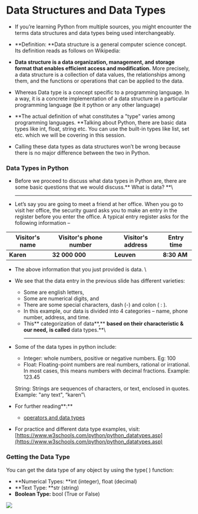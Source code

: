 # Data Structures and Data Types

* If you’re learning Python from multiple sources, you might encounter the terms data structures and data types being used interchangeably.

* **Definition: **Data structure is a general computer science concept. Its definition reads as follows on Wikipedia:

* **Data structure is a data organization, management, and storage format that enables efficient access and modification.** More precisely, a data structure is a collection of data values, the relationships among them, and the functions or operations that can be applied to the data.

* Whereas Data type is a concept specific to a programming language. In a way, it is a concrete implementation of a data structure in a particular programming language (be it python or any other language)

* **The actual definition of what constitutes a "type" varies among programming languages. **Talking about Python, there are basic data types like int, float, string etc. You can use the built-in types like list, set etc. which we will be covering in this session.

* Calling these data types as data structures won’t be wrong because there is no major difference between the two in Python.

### Data Types in Python

* Before we proceed to discuss what data types in Python are, there are some basic questions that we would discuss.** What is data? **\
  ****
* Let’s say you are going to meet a friend at her office. When you go to visit her office, the security guard asks you to make an entry in the register before you enter the office. A typical entry register asks for the following information –

| **Visitor's name** | **Visitor's phone number** | **Visitor's address** | **Entry time** |
| ------------------ | -------------------------- | --------------------- | -------------- |
| **Karen**          | **32 000 000**             | **Leuven**            | **8:30 AM**    |

* The above information that you just provided is data. \

* We see that the data entry in the previous slide has different varieties: 
  * Some are english letters, 
  * Some are numerical digits, and 
  * There are some special characters, dash (-) and colon ( : ).  
  * In this example, our data is divided into 4 categories – name, phone number, address, and time. 
  * This** categorization of data**,** **based on their characteristic & our need,** **is called** data types.**\
    ****
*   Some of the data types in python include: 

    * Integer: whole numbers, positive or negative numbers. Eg: 100
    * Float: Floating-point numbers are real numbers, rational or irrational. In most cases, this means numbers with decimal fractions. Example: 123.45

    String: Strings are sequences of characters, or text, enclosed in quotes. Example: "any text", “karen”\

* For further reading**:**
  *  [operators and data types](https://www.dummies.com/programming/python/python-all-in-one-for-dummies-cheat-sheet/)
* For practice and different data type examples, visit: [https://www.w3schools.com/python/python_datatypes.asp](https://www.w3schools.com/python/python_datatypes.asp)

### **Getting the Data Type**

You can get the data type of any object by using the type( ) function:

* **Numerical Types: **int (integer), float (decimal)
* **Text Type: **str (string)
* **Boolean Type:** bool (True or False)

![](https://lh5.googleusercontent.com/qwJMK_p20Dj0i5jyp2IgyH8webVrWLNYJ2EJdi2f1YInvAVlm4x5YKdnXgqhxCzs8EPvB8lBO7WHnAomH58AmLD5q008TDEaHtvb3Lt96Vr7vvFLkQ25AhJsYrmaN0XUliPJBpjpjLs=s0)
